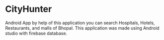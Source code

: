 # CityHunter
Android App by help of this application you can search Hospitals, Hotels, Restaurants, and malls of Bhopal.
This application was made using Android studio with firebase database.

